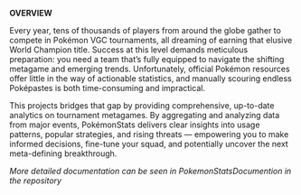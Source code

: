 **OVERVIEW**

Every year, tens of thousands of players from around the globe gather to compete in Pokémon VGC tournaments, all dreaming of earning that elusive World Champion title. Success at this level demands meticulous preparation: you need a team that’s fully equipped to navigate the shifting metagame and emerging trends. Unfortunately, official Pokémon resources offer little in the way of actionable statistics, and manually scouring endless Poképastes is both time-consuming and impractical.

This projects bridges that gap by providing comprehensive, up-to-date analytics on tournament metagames. By aggregating and analyzing data from major events, PokémonStats delivers clear insights into usage patterns, popular strategies, and rising threats — empowering you to make informed decisions, fine-tune your squad, and potentially uncover the next meta-defining breakthrough.

*More detailed documentation can be seen in PokemonStatsDocumention in the repository*
